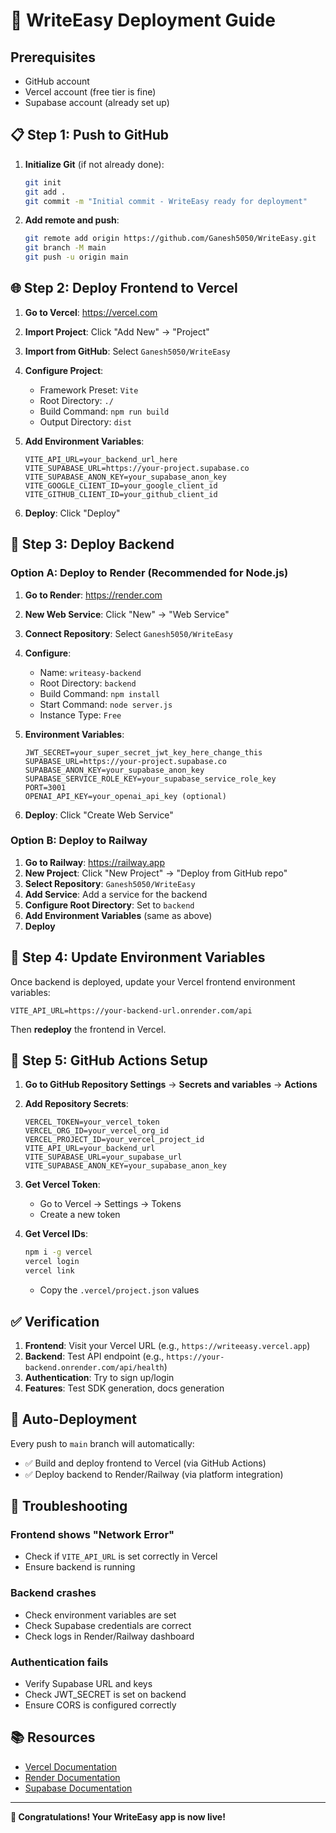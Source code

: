 # 🚀 WriteEasy Deployment Guide

## Prerequisites

- GitHub account
- Vercel account (free tier is fine)
- Supabase account (already set up)

## 📋 Step 1: Push to GitHub

1. **Initialize Git** (if not already done):
   ```bash
   git init
   git add .
   git commit -m "Initial commit - WriteEasy ready for deployment"
   ```

2. **Add remote and push**:
   ```bash
   git remote add origin https://github.com/Ganesh5050/WriteEasy.git
   git branch -M main
   git push -u origin main
   ```

## 🌐 Step 2: Deploy Frontend to Vercel

1. **Go to Vercel**: https://vercel.com
2. **Import Project**: Click "Add New" → "Project"
3. **Import from GitHub**: Select `Ganesh5050/WriteEasy`
4. **Configure Project**:
   - Framework Preset: `Vite`
   - Root Directory: `./`
   - Build Command: `npm run build`
   - Output Directory: `dist`

5. **Add Environment Variables**:
   ```
   VITE_API_URL=your_backend_url_here
   VITE_SUPABASE_URL=https://your-project.supabase.co
   VITE_SUPABASE_ANON_KEY=your_supabase_anon_key
   VITE_GOOGLE_CLIENT_ID=your_google_client_id
   VITE_GITHUB_CLIENT_ID=your_github_client_id
   ```

6. **Deploy**: Click "Deploy"

## 🔧 Step 3: Deploy Backend

### Option A: Deploy to Render (Recommended for Node.js)

1. **Go to Render**: https://render.com
2. **New Web Service**: Click "New" → "Web Service"
3. **Connect Repository**: Select `Ganesh5050/WriteEasy`
4. **Configure**:
   - Name: `writeasy-backend`
   - Root Directory: `backend`
   - Build Command: `npm install`
   - Start Command: `node server.js`
   - Instance Type: `Free`

5. **Environment Variables**:
   ```
   JWT_SECRET=your_super_secret_jwt_key_here_change_this
   SUPABASE_URL=https://your-project.supabase.co
   SUPABASE_ANON_KEY=your_supabase_anon_key
   SUPABASE_SERVICE_ROLE_KEY=your_supabase_service_role_key
   PORT=3001
   OPENAI_API_KEY=your_openai_api_key (optional)
   ```

6. **Deploy**: Click "Create Web Service"

### Option B: Deploy to Railway

1. **Go to Railway**: https://railway.app
2. **New Project**: Click "New Project" → "Deploy from GitHub repo"
3. **Select Repository**: `Ganesh5050/WriteEasy`
4. **Add Service**: Add a service for the backend
5. **Configure Root Directory**: Set to `backend`
6. **Add Environment Variables** (same as above)
7. **Deploy**

## 🔐 Step 4: Update Environment Variables

Once backend is deployed, update your Vercel frontend environment variables:

```
VITE_API_URL=https://your-backend-url.onrender.com/api
```

Then **redeploy** the frontend in Vercel.

## 📝 Step 5: GitHub Actions Setup

1. **Go to GitHub Repository Settings** → **Secrets and variables** → **Actions**
2. **Add Repository Secrets**:
   ```
   VERCEL_TOKEN=your_vercel_token
   VERCEL_ORG_ID=your_vercel_org_id
   VERCEL_PROJECT_ID=your_vercel_project_id
   VITE_API_URL=your_backend_url
   VITE_SUPABASE_URL=your_supabase_url
   VITE_SUPABASE_ANON_KEY=your_supabase_anon_key
   ```

3. **Get Vercel Token**:
   - Go to Vercel → Settings → Tokens
   - Create a new token
   
4. **Get Vercel IDs**:
   ```bash
   npm i -g vercel
   vercel login
   vercel link
   ```
   - Copy the `.vercel/project.json` values

## ✅ Verification

1. **Frontend**: Visit your Vercel URL (e.g., `https://writeeasy.vercel.app`)
2. **Backend**: Test API endpoint (e.g., `https://your-backend.onrender.com/api/health`)
3. **Authentication**: Try to sign up/login
4. **Features**: Test SDK generation, docs generation

## 🔄 Auto-Deployment

Every push to `main` branch will automatically:
- ✅ Build and deploy frontend to Vercel (via GitHub Actions)
- ✅ Deploy backend to Render/Railway (via platform integration)

## 🐛 Troubleshooting

### Frontend shows "Network Error"
- Check if `VITE_API_URL` is set correctly in Vercel
- Ensure backend is running

### Backend crashes
- Check environment variables are set
- Check Supabase credentials are correct
- Check logs in Render/Railway dashboard

### Authentication fails
- Verify Supabase URL and keys
- Check JWT_SECRET is set on backend
- Ensure CORS is configured correctly

## 📚 Resources

- [Vercel Documentation](https://vercel.com/docs)
- [Render Documentation](https://render.com/docs)
- [Supabase Documentation](https://supabase.com/docs)

---

**🎉 Congratulations! Your WriteEasy app is now live!**

